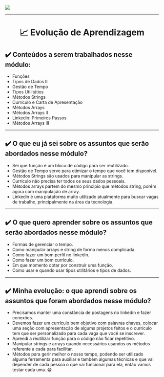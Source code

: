 ![](https://i.imgur.com/xG74tOh.png)

<hr>
<h1 align= "center">📈 Evolução de Aprendizagem</h1>

<h2>✔️ Conteúdos a serem trabalhados nesse módulo:</h2>

<ul>
<li>Funções</li>
<li>Tipos de Dados II</li>
<li>Gestão de Tempo</li>
<li>Tipos Utilitátios</li>
<li>Métodos Strings</li>
<li>Currículo e Carta de Apresentação</li>
<li>Métodos Arrays</li>
<li>Métodos Arrays II</li>
<li>Linkedin: Primeiros Passos</li>
<li>Métodos Arrays III</li>
</ul>
<hr>
<h2>✔️ O que eu já sei sobre os assuntos que serão abordados nesse módulo?</h2>

<ul>
  <li>Sei que função é um bloco de código para ser reutilizado.</li>
  <li>Gestão de Tempo serve para otimizar o tempo que você tem disponível.</li>
  <li>Métodos Strings são usados para manipular as strings.</li>
  <li>Currículo não precisa ter todos os seus dados pessoais.</li>
  <li>Métodos arrays partem do mesmo principio que métodos string, porém agora com manipulação de array.</li>
  <li>Linkedin é uma plataforma muito utilizado atualmente para buscar vagas de trabalho, principalmente na área da tecnologia.</li>
</ul>

<hr>
<h2>✔️ O que quero aprender sobre os assuntos que serão abordados nesse módulo?</h2>

<ul>
  <li>Formas de gerenciar o tempo.</li>
  <li>Como manipular arrays e string de forma menos complicada.</li>
  <li>Como fazer um bom perfil no linkedin.</li>
  <li>Como fazer um bom currículo.</li>
  <li>Em que momento optar por construir uma função.</li>
  <li>Como usar e quando usar tipos utilitários e tipos de dados.</li>
</ul>

<hr>

<h2>✔️ Minha evolução: o que aprendi sobre os assuntos que foram abordados nesse módulo?</h2>

<ul>
  <li>Precisamos manter uma constância de postagens no linkedin e fazer conexões.</li>
  <li>Devemos fazer um currículo bem objetivo com palavras chaves, colocar uma seção com apresentação de algums projetos feitos e o currículo tem que ser personalizado para cada vaga que você se inscrever.</li>
  <li>Aprendi a reutilizar função para o código não ficar repetitivo.</li>
  <li>Manipular strings e arrays quando necessários usandos os métodos referente a cada para facilitar.</li>
  <li>Métodos para gerir melhor o nosso tempo, podendo ser utilizado alguma ferramenta para auxiliar e também algumas técnicas e que vai depender de cada pessoa o que vai funcionar para ela, então vamos testar cada uma. 😁 </li>
</ul>
